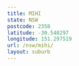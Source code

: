 ```yaml
---
title: MIHI
state: NSW
postcode: 2358
latitude: -30.540297
longitude: 151.297519
url: /nsw/mihi/
layout: suburb
---
```

